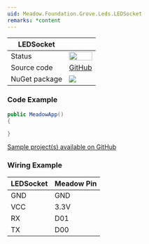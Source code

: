 ```yaml
---
uid: Meadow.Foundation.Grove.Leds.LEDSocket
remarks: *content
---
```


| LEDSocket | |
|--------|--------|
| Status | <img src="https://img.shields.io/badge/Working-brightgreen" style="width: auto; height: -webkit-fill-available;" /> |
| Source code | [GitHub](https://github.com/WildernessLabs/Meadow.Foundation.Grove/tree/main/Source/LEDSocket) |
| NuGet package | <a href="https://www.nuget.org/packages/Meadow.Foundation.Grove.Leds.LEDSocket/" target="_blank"><img src="https://img.shields.io/nuget/v/Meadow.Foundation.Grove.Leds.LEDSocket.svg?label=Meadow.Foundation.Grove.Leds.LEDSocket" /></a> |

### Code Example

```csharp
public MeadowApp()
{

}

```

[Sample project(s) available on GitHub](https://github.com/WildernessLabs/Meadow.Foundation.Grove/tree/main/Source/LEDSocket)

### Wiring Example

| LEDSocket | Meadow Pin |
|--------|------------|
| GND    | GND        |
| VCC    | 3.3V       |
| RX     | D01        |
| TX     | D00        |